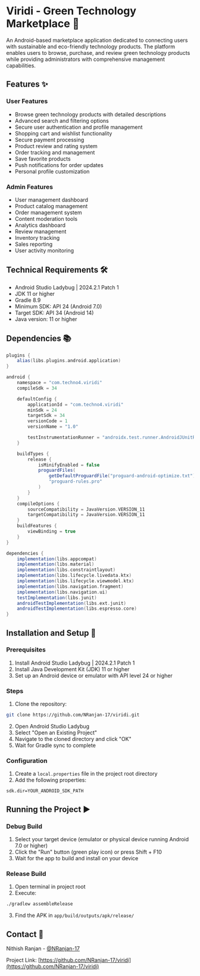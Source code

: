 # Viridi - Green Technology Marketplace 🌱

An Android-based marketplace application dedicated to connecting users with sustainable and eco-friendly technology products. The platform enables users to browse, purchase, and review green technology products while providing administrators with comprehensive management capabilities.

## Features ✨

### User Features
- Browse green technology products with detailed descriptions
- Advanced search and filtering options
- Secure user authentication and profile management
- Shopping cart and wishlist functionality
- Secure payment processing
- Product review and rating system
- Order tracking and management
- Save favorite products
- Push notifications for order updates
- Personal profile customization

### Admin Features
- User management dashboard
- Product catalog management
- Order management system
- Content moderation tools
- Analytics dashboard
- Review management
- Inventory tracking
- Sales reporting
- User activity monitoring

## Technical Requirements 🛠️

- Android Studio Ladybug | 2024.2.1 Patch 1
- JDK 11 or higher
- Gradle 8.9
- Minimum SDK: API 24 (Android 7.0)
- Target SDK: API 34 (Android 14)
- Java version: 11 or higher

## Dependencies 📚

```gradle
plugins {
    alias(libs.plugins.android.application)
}

android {
    namespace = "com.techno4.viridi"
    compileSdk = 34

    defaultConfig {
        applicationId = "com.techno4.viridi"
        minSdk = 24
        targetSdk = 34
        versionCode = 1
        versionName = "1.0"

        testInstrumentationRunner = "androidx.test.runner.AndroidJUnitRunner"
    }

    buildTypes {
        release {
            isMinifyEnabled = false
            proguardFiles(
                getDefaultProguardFile("proguard-android-optimize.txt"),
                "proguard-rules.pro"
            )
        }
    }
    compileOptions {
        sourceCompatibility = JavaVersion.VERSION_11
        targetCompatibility = JavaVersion.VERSION_11
    }
    buildFeatures {
        viewBinding = true
    }
}

dependencies {
    implementation(libs.appcompat)
    implementation(libs.material)
    implementation(libs.constraintlayout)
    implementation(libs.lifecycle.livedata.ktx)
    implementation(libs.lifecycle.viewmodel.ktx)
    implementation(libs.navigation.fragment)
    implementation(libs.navigation.ui)
    testImplementation(libs.junit)
    androidTestImplementation(libs.ext.junit)
    androidTestImplementation(libs.espresso.core)
}
```

## Installation and Setup 🚀

### Prerequisites
1. Install Android Studio Ladybug | 2024.2.1 Patch 1
2. Install Java Development Kit (JDK) 11 or higher
3. Set up an Android device or emulator with API level 24 or higher

### Steps
1. Clone the repository:
```bash
git clone https://github.com/NRanjan-17/viridi.git
```

2. Open Android Studio Ladybug
3. Select "Open an Existing Project"
4. Navigate to the cloned directory and click "OK"
5. Wait for Gradle sync to complete

### Configuration
1. Create a `local.properties` file in the project root directory
2. Add the following properties:
```properties
sdk.dir=YOUR_ANDROID_SDK_PATH
```

## Running the Project ▶️

### Debug Build
1. Select your target device (emulator or physical device running Android 7.0 or higher)
2. Click the "Run" button (green play icon) or press Shift + F10
3. Wait for the app to build and install on your device

### Release Build
1. Open terminal in project root
2. Execute:
```bash
./gradlew assembleRelease
```
3. Find the APK in `app/build/outputs/apk/release/`

## Contact 📧

Nithish Ranjan - [@NRanjan-17](https://github.com/NRanjan-17)

Project Link: [https://github.com/NRanjan-17/viridi](https://github.com/NRanjan-17/viridi)
